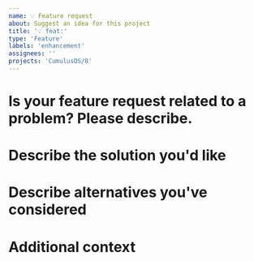 ```yaml
---
name: 💡 Feature request
about: Suggest an idea for this project
title: '💡 feat:'
type: 'Feature'
labels: 'enhancement'
assignees: ''
projects: 'CumulusDS/8'
---
```


# Is your feature request related to a problem? Please describe.
<!--
A clear and concise description of what the problem is. Ex. I'm always frustrated when [...]
-->

# Describe the solution you'd like
<!--
A clear and concise description of what you want to happen.
-->

# Describe alternatives you've considered
<!--
A clear and concise description of any alternative solutions or features you've considered.
-->

# Additional context
<!--
Add any other context or screenshots about the feature request here.
-->
